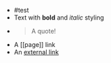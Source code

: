 - #test
- Text with **bold** and *italic* styling
- > A quote!
- A [[page]] link
- An [external link](https://vagueness.herokuapp.com)